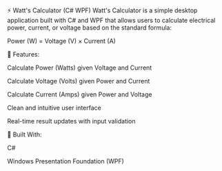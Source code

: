 ⚡ Watt's Calculator (C# WPF)
Watt's Calculator is a simple desktop application built with C# and WPF that allows users to calculate electrical power, current, or voltage based on the standard formula:

Power (W) = Voltage (V) × Current (A)

🔧 Features:

Calculate Power (Watts) given Voltage and Current

Calculate Voltage (Volts) given Power and Current

Calculate Current (Amps) given Power and Voltage

Clean and intuitive user interface

Real-time result updates with input validation

📌 Built With:

C#

Windows Presentation Foundation (WPF)
